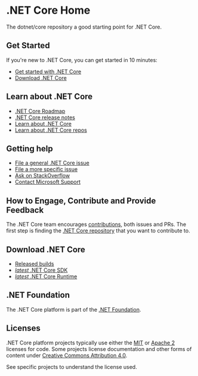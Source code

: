 ﻿# .NET Core Home

The dotnet/core repository a good starting point for .NET Core. 

## Get Started

If you're new to .NET Core, you can get started in 10 minutes: 

- [Get started with .NET Core](https://www.microsoft.com/net/core)
- [Download .NET Core](https://github.com/dotnet/core/blob/master/release-notes/download-archive.md)

## Learn about .NET Core 

- [.NET Core Roadmap](https://github.com/dotnet/core/blob/master/roadmap.md)
- [.NET Core release notes](https://github.com/dotnet/core/blob/master/release-notes/README.md)
- [Learn about .NET Core](https://docs.microsoft.com/dotnet/core)
- [Learn about .NET Core repos](Documentation/core-repos.md)

## Getting help

- [File a general .NET Core issue](https://github.com/dotnet/core/issues)
- [File a more specific issue](Documentation/core-repos.md)
- [Ask on StackOverflow](https://stackoverflow.com/questions/ask)
- [Contact Microsoft Support](https://support.microsoft.com/contactus/)

## How to Engage, Contribute and Provide Feedback

The .NET Core team encourages [contributions](https://github.com/dotnet/coreclr/blob/master/Documentation/project-docs/contributing.md), both issues and PRs. The first step is finding the [.NET Core repository](Documentation/core-repos.md) that you want to contribute to.

## Download .NET Core

- [Released builds](https://github.com/dotnet/core/blob/master/release-notes/download-archive.md)
- [_latest_ .NET Core SDK](https://github.com/dotnet/cli/blob/master/README.md#installers-and-binaries)
- [_latest_ .NET Core Runtime](https://github.com/dotnet/core-setup/blob/master/README.md#daily-builds)

## .NET Foundation

The .NET Core platform is part of the [.NET Foundation](http://www.dotnetfoundation.org).

## Licenses

.NET Core platform projects typically use either the [MIT](LICENSE.TXT) or
[Apache 2](http://www.apache.org/licenses/LICENSE-2.0) licenses for code.
Some projects license documentation and other forms of content under
[Creative Commons Attribution 4.0](http://creativecommons.org/licenses/by/4.0/).

See specific projects to understand the license used.
